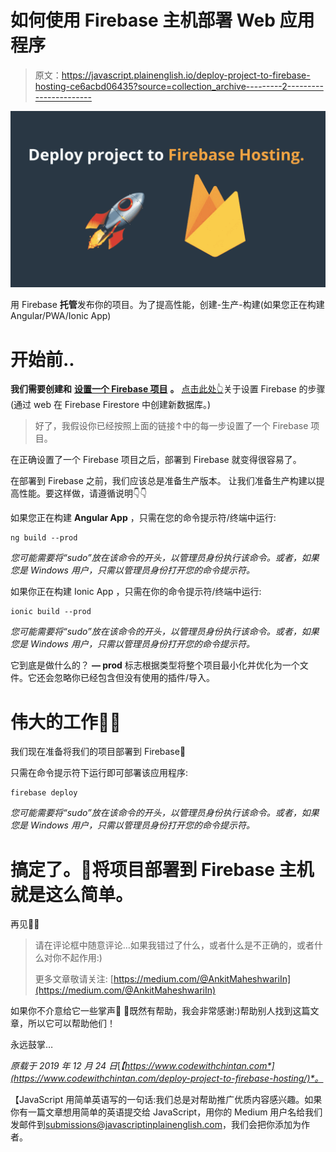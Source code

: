 # 如何使用 Firebase 主机部署 Web 应用程序

> 原文：<https://javascript.plainenglish.io/deploy-project-to-firebase-hosting-ce6acbd06435?source=collection_archive---------2----------------------->

![](img/7c3f7ad9a287ac40dae0756a0877da53.png)

用 Firebase **托管**发布你的项目。为了提高性能，创建-生产-构建(如果您正在构建 Angular/PWA/Ionic App)

# 开始前..

**我们需要创建和** [**设置一个 Firebase 项目**](https://medium.com/@AnkitMaheshwariIn/steps-to-setup-firebase-firestore-instruction-to-setup-firebase-firestore-database-c7cc49ce96de) **。**
[点击此处👆](https://medium.com/@AnkitMaheshwariIn/steps-to-setup-firebase-firestore-instruction-to-setup-firebase-firestore-database-c7cc49ce96de)关于设置 Firebase 的步骤(通过 web 在 Firebase Firestore 中创建新数据库。)

> 好了，我假设你已经按照上面的链接↑中的每一步设置了一个 Firebase 项目。

在正确设置了一个 Firebase 项目之后，部署到 Firebase 就变得很容易了。

在部署到 Firebase 之前，我们应该总是准备生产版本。
让我们准备生产构建以提高性能。要这样做，请遵循说明👇👇

如果您正在构建 **Angular App** ，只需在您的命令提示符/终端中运行:

```
ng build --prod
```

*您可能需要将“sudo”放在该命令的开头，以管理员身份执行该命令。或者，如果您是 Windows 用户，只需以管理员身份打开您的命令提示符。*

如果你正在构建 Ionic App ，只需在你的命令提示符/终端中运行:

```
ionic build --prod
```

*您可能需要将“sudo”放在该命令的开头，以管理员身份执行该命令。或者，如果您是 Windows 用户，只需以管理员身份打开您的命令提示符。*

它到底是做什么的？ **— prod** 标志根据类型将整个项目最小化并优化为一个文件。它还会忽略你已经包含但没有使用的插件/导入。

# 伟大的工作👏👏
我们现在准备将我们的项目部署到 Firebase🚀

只需在命令提示符下运行即可部署该应用程序:

```
firebase deploy
```

*您可能需要将“sudo”放在该命令的开头，以管理员身份执行该命令。或者，如果您是 Windows 用户，只需以管理员身份打开您的命令提示符。*

# 搞定了。🤩将项目部署到 Firebase 主机就是这么简单。

再见👋👋

> 请在评论框中随意评论…如果我错过了什么，或者什么是不正确的，或者什么对你不起作用:)
> 
> 更多文章敬请关注:
> [https://medium.com/@AnkitMaheshwariIn](https://medium.com/@AnkitMaheshwariIn)

如果你不介意给它一些掌声👏 👏既然有帮助，我会非常感谢:)帮助别人找到这篇文章，所以它可以帮助他们！

永远鼓掌…

*原载于 2019 年 12 月 24 日*[*【https://www.codewithchintan.com*](https://www.codewithchintan.com/deploy-project-to-firebase-hosting/)*。*

【JavaScript 用简单英语写的一句话:我们总是对帮助推广优质内容感兴趣。如果你有一篇文章想用简单的英语提交给 JavaScript，用你的 Medium 用户名给我们发邮件到[submissions@javascriptinplainenglish.com](mailto:submissions@javascriptinplainenglish.com)，我们会把你添加为作者。